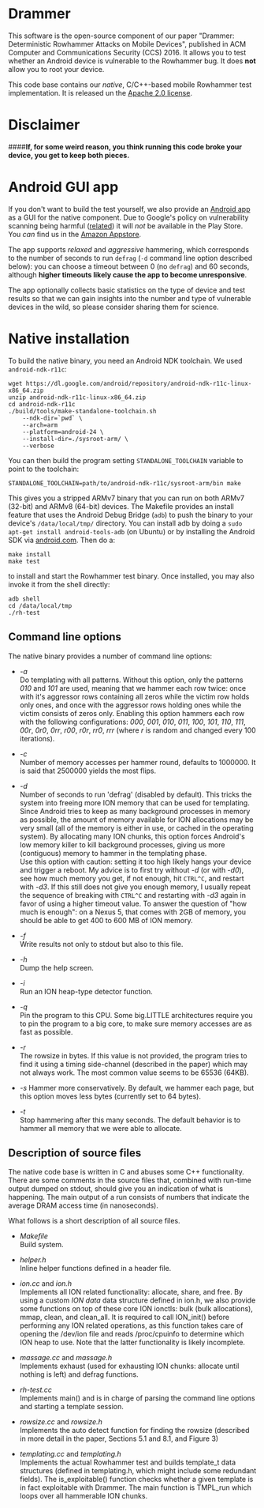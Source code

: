 # Drammer
This software is the open-source component of our paper "Drammer: Deterministic
Rowhammer Attacks on Mobile Devices", published in ACM Computer and
Communications Security (CCS) 2016. It allows you to test whether an Android
device is vulnerable to the Rowhammer bug. It does **not** allow you to root
your device.

This code base contains our *native*, C/C++-based mobile Rowhammer
test implementation. It is released un the [Apache 2.0
license](https://github.com/vusec/drammer/blobl/master/LICENSE-2.0.txt).

# **Disclaimer**
####**If, for some weird reason, you think running this code broke your device, you get to keep both pieces.**

# Android GUI app
If you don't want to build the test yourself, we also provide an
[Android app](https://vvdveen.com/drammer/drammer.apk) as a GUI for the native 
component. Due to Google's policy on vulnerability scanning being harmful
([related](http://www.androidpolice.com/2015/12/16/google-pulls-nowsecures-android-vulnerability-scanner-from-the-play-store/))
it will _not_ be available in the Play Store. You _can_ find us in the [Amazon
Appstore](https://www.amazon.com/dp/B01NB1JWEN).


The app supports *relaxed* and *aggressive* hammering, which corresponds to the
number of seconds to run `defrag` (`-d` command line option described below): you
can choose a timeout between 0 (no `defrag`) and 60 seconds, although **higher
timeouts likely cause the app to become unresponsive**.

The app optionally collects basic statistics on the type of device and test
results so that we can gain insights into the number and type of vulnerable
devices in the wild, so please consider sharing them for science.

# Native installation
To build the native binary, you need an Android NDK toolchain. We used
`android-ndk-r11c`:

    wget https://dl.google.com/android/repository/android-ndk-r11c-linux-x86_64.zip
    unzip android-ndk-r11c-linux-x86_64.zip
    cd android-ndk-r11c
    ./build/tools/make-standalone-toolchain.sh 
        --ndk-dir=`pwd` \
        --arch=arm 
        --platform=android-24 \
        --install-dir=./sysroot-arm/ \
        --verbose

You can then build the program setting `STANDALONE_TOOLCHAIN` variable to point
to the toolchain:

    STANDALONE_TOOLCHAIN=path/to/android-ndk-r11c/sysroot-arm/bin make

This gives you a stripped ARMv7 binary that you can run on both ARMv7 (32-bit)
and ARMv8 (64-bit) devices. The Makefile provides an install feature that uses
the Android Debug Bridge (`adb`) to push the binary to your device's
`/data/local/tmp/` directory. You can install adb by doing a `sudo apt-get install
android-tools-adb` (on Ubuntu) or by installing the Android SDK via
[android.com](https://developer.android.com/studio/index.html#downloads). Then
do a:

    make install
    make test

to install and start the Rowhammer test binary. Once installed, you may also
invoke it from the shell directly:

    adb shell
    cd /data/local/tmp
    ./rh-test

## Command line options
The native binary provides a number of command line options:

* *-a*   
  Do templating with all patterns. Without this option, only the patterns *010*
  and *101* are used, meaning that we hammer each row twice: once with it's
  aggressor rows containing all zeros while the victim row holds only ones, and
  once with the aggressor rows holding ones while the victim consists of zeros
  only. Enabling this option hammers each row with the following configurations:
  *000*, *001*, *010*, *011*, *100*, *101*, *110*, *111*, *00r*, *0r0*, *0rr*,
  *r00*, *r0r*, *rr0*, *rrr* (where *r* is random and changed every 100
  iterations). 

- *-c <number>*  
  Number of memory accesses per hammer round, defaults to 1000000. It is
  said that 2500000 yields the most flips.

- *-d <seconds>*  
  Number of seconds to run 'defrag' (disabled by default). This tricks the
  system into freeing more ION memory that can be used for templating. Since
  Android tries to keep as many background processes in memory as possible, the
  amount of memory available for ION allocations may be very small (all of the
  memory is either in use, or cached in the operating system). By allocating
  many ION chunks, this option forces Android's low memory killer to kill
  background processes, giving us more (contiguous) memory to hammer in the
  templating phase.  
  Use this option with caution: setting it too high likely hangs your device and
  trigger a reboot. My advice is to first try without *-d* (or with *-d0*), see
  how much memory you get, if not enough, hit `CTRL^C`, and restart with *-d3*.
  If this still does not give you enough memory, I usually repeat the sequence
  of breaking with `CTRL^C` and restarting with *-d3* again in favor of using a
  higher timeout value. To answer the question of "how much is enough": on a
  Nexus 5, that comes with 2GB of memory, you should be able to get 400 to 600
  MB of ION memory.

- *-f <file path>*  
  Write results not only to stdout but also to this file.

- *-h*  
  Dump the help screen.

- *-i*  
  Run an ION heap-type detector function.

- *-q <cpu>*  
  Pin the program to this CPU. Some big.LITTLE architectures require you to pin
  the program to a big core, to make sure memory accesses are as fast as
  possible.

- *-r <bytes>*  
  The rowsize in bytes. If this value is not provided, the program tries to find
  it using a timing side-channel (described in the paper) which may not always
  work. The most common value seems to be 65536 (64KB).

- *-s*
  Hammer more conservatively. By default, we hammer each page, but this option
  moves less bytes (currently set to 64 bytes).

- *-t <seconds>*   
  Stop hammering after this many seconds. The default behavior is to hammer all
  memory that we were able to allocate.

## Description of source files
The native code base is written in C and abuses some C++ functionality. There
are some comments in the source files that, combined with run-time output dumped
on stdout, should give you an indication of what is happening. The main output
of a run consists of numbers that indicate the average DRAM access time (in
nanoseconds).

What follows is a short description of all source files.

- *Makefile*  
  Build system.

- *helper.h*  
  Inline helper functions defined in a header file.

- *ion.cc* and *ion.h*  
  Implements all ION related functionality: allocate, share, and free. By using
  a custom *ION data* data structure defined in ion.h, we also provide some
  functions on top of these core ION ionctls: bulk (bulk allocations), mmap,
  clean, and clean_all. It is required to call ION_init() before performing any
  ION related operations, as this function takes care of opening the /dev/ion
  file and reads /proc/cpuinfo to determine which ION heap to use.  Note that
  the latter functionality is likely incomplete.

- *massage.cc* and *massage.h*  
  Implements exhaust (used for exhausting ION chunks: allocate until nothing is
  left) and defrag functions.

- *rh-test.cc*  
  Implements main() and is in charge of parsing the command line options and
  starting a template session.

- *rowsize.cc* and *rowsize.h*  
  Implements the auto detect function for finding the rowsize (described in more
  detail in the paper, Sections 5.1 and 8.1, and Figure 3)

- *templating.cc* and *templating.h*  
  Implements the actual Rowhammer test and builds template_t data structures
  (defined in templating.h, which might include some redundant fields). The
  is_exploitable() function checks whether a given template is in fact
  exploitable with Drammer. The main function is TMPL_run which loops over all
  hammerable ION chunks.
